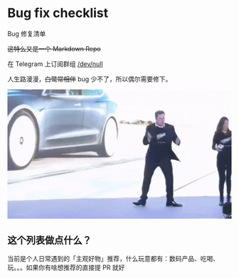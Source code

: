 # Bug fix checklist
Bug 修复清单

~~这特么又是一个 Markdown Repo~~

在 Telegram 上订阅群组 [/dev/null](https://t.me/nullcast)

人生路漫漫，~~白鹭常相伴~~ bug 少不了，所以偶尔需要修下。

![](_assets/readme_dancing.gif)

## 这个列表做点什么？

当前是个人日常遇到的「主观好物」推荐，什么玩意都有：数码产品、吃喝、玩。。。如果你有啥想推荐的直接提 PR 就好
